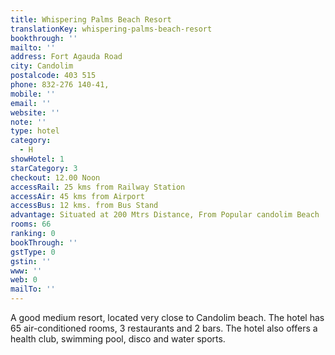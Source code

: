 ```yaml
---
title: Whispering Palms Beach Resort
translationKey: whispering-palms-beach-resort
bookthrough: ''
mailto: ''
address: Fort Agauda Road
city: Candolim
postalcode: 403 515
phone: 832-276 140-41,
mobile: ''
email: ''
website: ''
note: ''
type: hotel
category:
  - H
showHotel: 1
starCategory: 3
checkout: 12.00 Noon
accessRail: 25 kms from Railway Station
accessAir: 45 kms from Airport
accessBus: 12 kms. from Bus Stand
advantage: Situated at 200 Mtrs Distance, From Popular candolim Beach
rooms: 66
ranking: 0
bookThrough: ''
gstType: 0
gstin: ''
www: ''
web: 0
mailTo: ''
---
```







A good medium resort, located very close to Candolim beach. The hotel has 65 air-conditioned rooms, 3 restaurants and 2 bars. The hotel also offers a health club, swimming pool, disco and water sports.